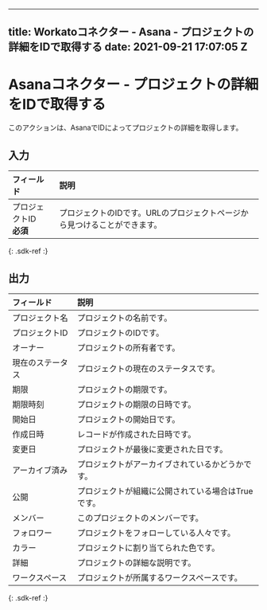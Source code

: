  ---
title: Workatoコネクター - Asana - プロジェクトの詳細をIDで取得する
date: 2021-09-21 17:07:05 Z
---

# Asanaコネクター - プロジェクトの詳細をIDで取得する
このアクションは、AsanaでIDによってプロジェクトの詳細を取得します。

## 入力

| フィールド | 説明 |
|:--- |:--- |
| プロジェクトID<br>**必須** | プロジェクトのIDです。URLのプロジェクトページから見つけることができます。 |
{: .sdk-ref :}

## 出力

| フィールド | 説明 |
|:--- |:--- |
| プロジェクト名 | プロジェクトの名前です。 |
| プロジェクトID | プロジェクトのIDです。 |
| オーナー | プロジェクトの所有者です。 |
| 現在のステータス | プロジェクトの現在のステータスです。 |
| 期限 | プロジェクトの期限です。 |
| 期限時刻 | プロジェクトの期限の日時です。 |
| 開始日 | プロジェクトの開始日です。 |
| 作成日時 | レコードが作成された日時です。 |
| 変更日 | プロジェクトが最後に変更された日です。 |
| アーカイブ済み | プロジェクトがアーカイブされているかどうかです。 |
| 公開 | プロジェクトが組織に公開されている場合はTrueです。 |
| メンバー | このプロジェクトのメンバーです。 |
| フォロワー | プロジェクトをフォローしている人々です。 |
| カラー | プロジェクトに割り当てられた色です。 |
| 詳細 | プロジェクトの詳細な説明です。 |
| ワークスペース | プロジェクトが所属するワークスペースです。 |
{: .sdk-ref :}
